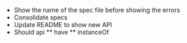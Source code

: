 * Show the name of the spec file before showing the errors
* Consolidate specs
* Update README to show new API
* Should api
  ** have
  ** instanceOf
